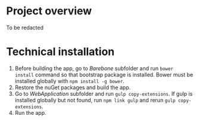 # Project overview

To be redacted

# Technical installation

1. Before building the app, go to *Barebone* subfolder and run `bower install` command so that bootstrap package is installed. Bower must be installed globally with `npm install -g bower`.
2. Restore the nuGet packages and build the app.
3. Go to *WebApplication* subfolder and run `gulp copy-extensions`. If gulp is installed globally but not found, run `npm link gulp` and rerun `gulp copy-extensions`.
4. Run the app.